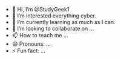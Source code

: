 - 👋 Hi, I’m @StudyGeek1
- 👀 I’m interested everything cyber.
- 🌱 I’m currently learning as much as I can.
- 💞️ I’m looking to collaborate on ...
- 📫 How to reach me ...
- 😄 Pronouns: ...
- ⚡ Fun fact: ...

<!---
StudyGeek1/StudyGeek1 is a ✨ special ✨ repository because its `README.md` (this file) appears on your GitHub profile.
You can click the Preview link to take a look at your changes.
--->
